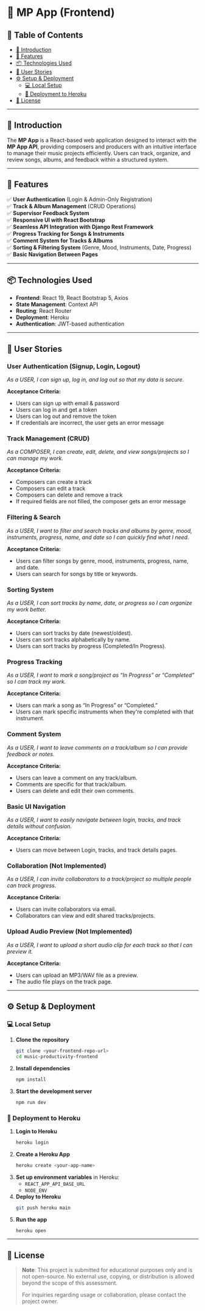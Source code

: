 # 🎵 MP App (Frontend)

## 📌 Table of Contents

-   [🚀 Introduction](#-introduction)
-   [🔗 Features](#-features)
-   [📦 Technologies Used](#-technologies-used)
-   [📖 User Stories](#-user-stories)
-   [⚙️ Setup & Deployment](#️-setup--deployment)
    -   [💻 Local Setup](#-local-setup)
    -   [🚀 Deployment to Heroku](#-deployment-to-heroku)
-   [📜 License](#-license)

---

## 🚀 Introduction

The **MP App** is a React-based web application designed to interact with the **MP App API**, providing composers and producers with an intuitive interface to manage their music projects efficiently. Users can track, organize, and review songs, albums, and feedback within a structured system.

---

## 🔗 Features

✅ **User Authentication** (Login & Admin-Only Registration)  
✅ **Track & Album Management** (CRUD Operations)  
✅ **Supervisor Feedback System**  
✅ **Responsive UI with React Bootstrap**  
✅ **Seamless API Integration with Django Rest Framework**  
✅ **Progress Tracking for Songs & Instruments**  
✅ **Comment System for Tracks & Albums**  
✅ **Sorting & Filtering System** (Genre, Mood, Instruments, Date, Progress)  
✅ **Basic Navigation Between Pages**

---

## 📦 Technologies Used

-   **Frontend**: React 19, React Bootstrap 5, Axios
-   **State Management**: Context API
-   **Routing**: React Router
-   **Deployment**: Heroku
-   **Authentication**: JWT-based authentication

---

## 📖 User Stories

### **User Authentication (Signup, Login, Logout)**

_As a USER, I can sign up, log in, and log out so that my data is secure._

**Acceptance Criteria:**

-   Users can sign up with email & password
-   Users can log in and get a token
-   Users can log out and remove the token
-   If credentials are incorrect, the user gets an error message

### **Track Management (CRUD)**

_As a COMPOSER, I can create, edit, delete, and view songs/projects so I can manage my work._

**Acceptance Criteria:**

-   Composers can create a track
-   Composers can edit a track
-   Composers can delete and remove a track
-   If required fields are not filled, the composer gets an error message

### **Filtering & Search**

_As a USER, I want to filter and search tracks and albums by genre, mood, instruments, progress, name, and date so I can quickly find what I need._

**Acceptance Criteria:**

-   Users can filter songs by genre, mood, instruments, progress, name, and date.
-   Users can search for songs by title or keywords.

### **Sorting System**

_As a USER, I can sort tracks by name, date, or progress so I can organize my work better._

**Acceptance Criteria:**

-   Users can sort tracks by date (newest/oldest).
-   Users can sort tracks alphabetically by name.
-   Users can sort tracks by progress (Completed/In Progress).

### **Progress Tracking**

_As a USER, I want to mark a song/project as “In Progress” or “Completed” so I can track my work._

**Acceptance Criteria:**

-   Users can mark a song as “In Progress” or “Completed.”
-   Users can mark specific instruments when they're completed with that instrument.

### **Comment System**

_As a USER, I want to leave comments on a track/album so I can provide feedback or notes._

**Acceptance Criteria:**

-   Users can leave a comment on any track/album.
-   Comments are specific for that track/album.
-   Users can delete and edit their own comments.

### **Basic UI Navigation**

_As a USER, I want to easily navigate between login, tracks, and track details without confusion._

**Acceptance Criteria:**

-   Users can move between Login, tracks, and track details pages.

### **Collaboration (Not Implemented)**

_As a USER, I can invite collaborators to a track/project so multiple people can track progress._

**Acceptance Criteria:**

-   Users can invite collaborators via email.
-   Collaborators can view and edit shared tracks/projects.

### **Upload Audio Preview (Not Implemented)**

_As a USER, I want to upload a short audio clip for each track so that I can preview it._

**Acceptance Criteria:**

-   Users can upload an MP3/WAV file as a preview.
-   The audio file plays on the track page.

---

## ⚙️ Setup & Deployment

### 💻 Local Setup

1. **Clone the repository**

    ```bash
    git clone <your-frontend-repo-url>
    cd music-productivity-frontend
    ```

2. **Install dependencies**

    ```bash
    npm install
    ```

3. **Start the development server**
    ```bash
    npm run dev
    ```

### 🚀 Deployment to Heroku

1. **Login to Heroku**
    ```bash
    heroku login
    ```
2. **Create a Heroku App**
    ```bash
    heroku create <your-app-name>
    ```
3. **Set up environment variables** in Heroku:
    - `REACT_APP_API_BASE_URL`
    - `NODE_ENV`
4. **Deploy to Heroku**
    ```bash
    git push heroku main
    ```
5. **Run the app**
    ```bash
    heroku open
    ```

---

## 📜 License

> **Note**: This project is submitted for educational purposes only and is not open-source. No external use, copying, or distribution is allowed beyond the scope of this assessment.
>
> For inquiries regarding usage or collaboration, please contact the project owner.
